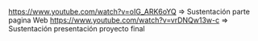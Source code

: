 https://www.youtube.com/watch?v=oIG_ARK6oYQ => Sustentación parte pagina Web
https://www.youtube.com/watch?v=vrDNQw13w-c => Sustentación presentación proyecto final

